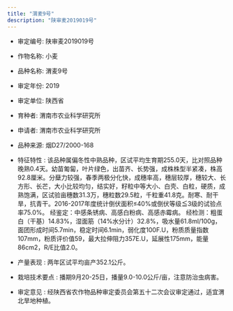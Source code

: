 ```yaml
---
title: "渭麦9号"
description: "陕审麦2019019号"
---
```

* 审定编号:  陕审麦2019019号

*  作物名称:  小麦

*  品种名称:  渭麦9号

*  审定年份:  2019

*  审定单位:  陕西省

* 育种者:  渭南市农业科学研究所

*  申请者:  渭南市农业科学研究所

*  品种来源:  烟D27/2000-168

*  特征特性 : 
该品种属偏冬性中熟品种，区试平均生育期255.0天，比对照品种晚熟0.4天。幼苗匍匐，叶片绿色，出苗齐、长势强，成株株型半紧凑，株高92.8厘米。分蘖力较强，春季两极分化快，成穗率高，穗层较厚，穗较大、长方形、长芒，大小比较均匀，结实好，籽粒中等大小、白壳、白粒，硬质，成熟饱满，区试验亩穗数31.3万，穗粒数29.5粒，千粒重41.8克。耐寒、耐干旱，抗青干。2016-2017年度统计倒伏面积≤40%或倒伏等级≦3级的试验点率75.0%。
经鉴定：中感条锈病、高感白粉病、高感赤霉病。
经检测：粗蛋白（干基）14.83%，湿面筋（14%水分计）32.8%，吸水量61.8ml/100g，面团形成时间5.7min，稳定时间6.1min，弱化度100F.U，粉质质量指数107mm，粉质评价值59，最大拉伸阻力357E.U，延展性175mm，能量86cm2，R/E比值2.0。
 
*  产量表现 : 
两年区试平均亩产352.1公斤。

*  栽培技术要点 : 
播期9月20-25日，播量9.0-10.0公斤/亩，注意防治虫病害。

*  审定意见 : 
经陕西省农作物品种审定委员会第五十二次会议审定通过，适宜渭北旱地种植。
